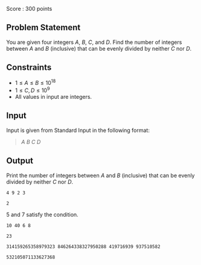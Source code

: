 Score : $300$ points

## Problem Statement

You are given four integers $A$, $B$, $C$, and $D$. Find the number of integers between $A$ and $B$ (inclusive) that can be evenly divided by neither $C$ nor $D$.

## Constraints

- $1\leq A\leq B\leq 10^{18}$
- $1\leq C,D\leq 10^9$
- All values in input are integers.

## Input

Input is given from Standard Input in the following format:

> $A$ $B$ $C$ $D$

## Output

Print the number of integers between $A$ and $B$ (inclusive) that can be evenly divided by neither $C$ nor $D$.

```input1
4 9 2 3
```

```output1
2
```

$5$ and $7$ satisfy the condition.

```input2
10 40 6 8
```

```output2
23
```

```input3
314159265358979323 846264338327950288 419716939 937510582
```

```output3
532105071133627368
```
